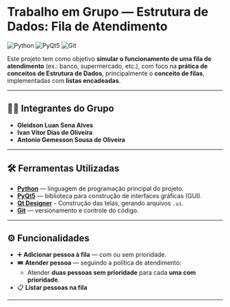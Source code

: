# Trabalho em Grupo — Estrutura de Dados: Fila de Atendimento
![Python](https://img.shields.io/badge/Python-3.11-blue?logo=python&logoColor=white)
![PyQt5](https://img.shields.io/badge/PyQt5-GUI-brightgreen?logo=qt&logoColor=white)
![Git](https://img.shields.io/badge/Git-Versionamento-orange?logo=git&logoColor=white)

Este projeto tem como objetivo **simular o funcionamento de uma fila de atendimento** (ex.: banco, supermercado, etc.), com foco na **prática de conceitos de Estrutura de Dados**, principalmente o **conceito de filas**, implementadas com **listas encadeadas**.

---

## 👨‍💻 Integrantes do Grupo
- **Gleidson Luan Sena Alves**  
- **Ivan Vitor Dias de Oliveira**  
- **Antonio Gemesson Sousa de Oliveira**

---

## 🛠️ Ferramentas Utilizadas
- **[Python](https://www.python.org/)** — linguagem de programação principal do projeto.  
- **[PyQt5](https://wiki.python.org/moin/PyQt)** — biblioteca para construção de interfaces gráficas (GUI).
- **[Qt Designer](https://build-system.fman.io/qt-designer-download)** - Construção das telas, gerando arquivos `.ui`.   
- **[Git](https://git-scm.com/)** — versionamento e controle do código.  
---

## ⚙️ Funcionalidades
- ➕ **Adicionar pessoa à fila** — com ou sem prioridade.  
- 🎟️ **Atender pessoa** — seguindo a política de atendimento:  
  - Atender **duas pessoas sem prioridade** para cada **uma com prioridade**.  
- 📋 **Listar pessoas na fila** 
---
